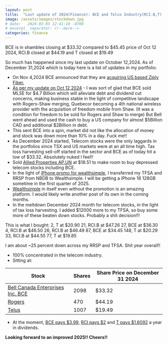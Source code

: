 ```yaml
---
layout: post
title:  "Last update of 2024(Finance): BCE and Telco Industry(RCI.B,T) fucking with me"
image: /assets/images/stockdown.jpg
# date:   2024-03-03 12:41:10 -0700
# excerpt_ separator: <!--more-->
categories: finance
---
```

<p>BCE is in shambles closing at $33.32 compared to $45.45 price of Oct 12 2024, RCI.B closed at $44.19 and T closed at $19.49</p>

So much has happened since my last update on October 12,2024. As of December 31,2024 which is today here is a list of updates in my portfolio:

- On Nov 4,2024 BCE announced that they are [acquiring US based Ziply Fiber.](https://www.cbc.ca/news/business/bce-ziply-mlse-1.7374405)
- [As per my update on Oct 12,2024](https://dropinanocean.github.io/finance/2024/10/12/Finance-8.html) - I was sort of glad that BCE sold MLSE for $4.7 Billion which will alleviate debt and dividend cut concerns, making business stable in the light of competitive landscape with Rogers-Shaw merging, Quebecor becoming a 4th national wireless provider with the acquisition of freedom mobile from Shaw. (It was a condition for freedom to be sold for Rogers and Shaw to merge) But Bell went ahead and used the cash to buy a US company for almost $5Billion CAD and additional $2Billion in debt. 
- This sent BCE into a spin, market did not like the allocation of money and stock was down more than 10% in a day. Fuck me!! 
- As December 2024 started, Telecom stocks were the only laggards in the portfolios since TSX and US markets were at an all time high. Tax loss harvesting sell-off started in the sector and BCE as of today hit a low of $33.32. Absolutely nuked I feel!!
- Sold [Allied Properties AP.UN](https://money.tmx.com/en/quote/AP.UN) at $18.51 to make room to buy depressed telecom stocks including BCE.
- In the light of [iPhone promo for wealthsimple](https://forums.redflagdeals.com/wealthsimple-2024-free-iphone-macbook-promotion-net-new-deposits-2722196/), I transferred my TFSA and RRSP from NBDB to Wealthsimple. I will be getting a iPhone 16 128GB sometime in the first quarter of 2025.
- [Wealthsimple](https://www.wealthsimple.com/en-ca) in itself even without the promotion is an amazing platform. I would likely write another post of its own in the coming months. 
- In the meltdown December 2024 month for telecom stocks, in the light of tax loss harvesting. I added $12000 more to my TFSA, so buy some more of these beaten down stocks. Probably a shit decision!!!

This is what I bought:
2, T at $20.90
21, RCI.B at $47.26
27, BCE at $36.30
4, RCI.B at $46.50
26, RCI.B at $46.49
87, BCE at $34.45
148, T at $20.29
33, RCI.B at $44.55
77, T at $19.85

I am about ~25 percent down across my RRSP and TFSA. Shit year overall!! 

- 100% concentrated in the telecom industry. 
- Sitting at:

| Stock | Shares | Share Price on December 31 2024
| ----- |----- | ----- |
| [Bell Canada Enterprises Inc. BCE](https://money.tmx.com/en/quote/BCE) | 2098 | $33.32
| [Rogers](https://money.tmx.com/en/quote/RCI.B) | 470 | $44.19
| [Telus](https://money.tmx.com/en/quote/T) | 1007 | $19.49 

- At the moment, [BCE pays $3.99](https://www.bce.ca/investors/shares-and-dividends/bce.to), [RCI pays $2](https://investors.rogers.com/shareholder-information/dividend-information/) and [T pays $1.6092](https://www.telus.com/en/about/investor-relations/dividend-information) a year in dividends.

<b>Looking forward to an improved 2025!! Cheers!!</b>